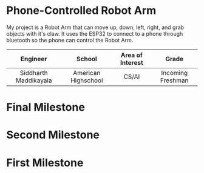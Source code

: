 ﻿# Phone-Controlled Robot Arm
My project is a Robot Arm that can move up, down, left, right, and grab objects with it's claw. It uses the ESP32 to connect to a phone through bluetooth so the phone can control the Robot Arm. 

| **Engineer** | **School** | **Area of Interest** | **Grade** |
|:--:|:--:|:--:|:--:|
| Siddharth Maddikayala | American Highschool | CS/AI | Incoming Freshman
  
# Final Milestone


# Second Milestone

# First Milestone
  


